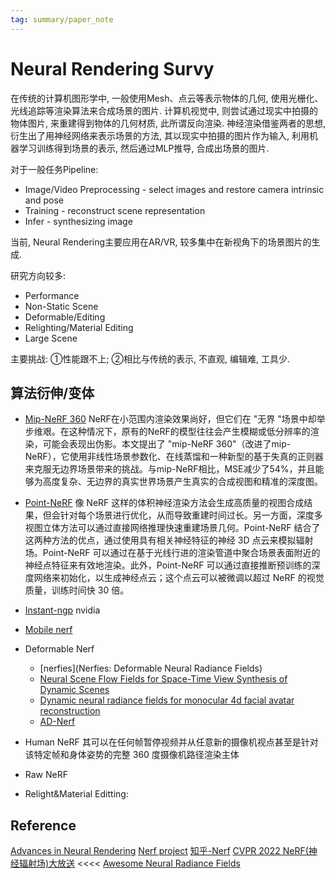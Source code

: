 ```yaml
---
tag: summary/paper_note
---
```

# Neural Rendering Survy

在传统的计算机图形学中, 一般使用Mesh、点云等表示物体的几何, 使用光栅化、光线追踪等渲染算法来合成场景的图片. 计算机视觉中, 则尝试通过现实中拍摄的物体图片, 来重建得到物体的几何材质, 此所谓反向渲染. 神经渲染借鉴两者的思想, 衍生出了用神经网络来表示场景的方法, 其以现实中拍摄的图片作为输入, 利用机器学习训练得到场景的表示, 然后通过MLP推导, 合成出场景的图片.

对于一般任务Pipeline:

* Image/Video Preprocessing - select images and restore camera intrinsic and pose
* Training - reconstruct scene representation
* Infer - synthesizing image

当前, Neural Rendering主要应用在AR/VR, 较多集中在新视角下的场景图片的生成.

研究方向较多:

* Performance
* Non-Static Scene
* Deformable/Editing
* Relighting/Material Editing
* Large Scene

主要挑战: ①性能跟不上; ②相比与传统的表示, 不直观, 编辑难, 工具少.

## 算法衍伸/变体
* [Mip-NeRF 360](https://link.zhihu.com/?target=https%3A//jonbarron.info/mipnerf360/)
	NeRF在小范围内渲染效果尚好，但它们在 "无界 "场景中却举步维艰。在这种情况下，原有的NeRF的模型往往会产生模糊或低分辨率的渲染，可能会表现出伪影。本文提出了 "mip-NeRF 360"（改进了mip-NeRF），它使用非线性场景参数化、在线蒸馏和一种新型的基于失真的正则器来克服无边界场景带来的挑战。与mip-NeRF相比，MSE减少了54%，并且能够为高度复杂、无边界的真实世界场景产生真实的合成视图和精准的深度图。

*  [Point-NeRF](https://link.zhihu.com/?target=https%3A//xharlie.github.io/projects/project_sites/pointnerf/index.html)
	像 NeRF 这样的体积神经渲染方法会生成高质量的视图合成结果，但会针对每个场景进行优化，从而导致重建时间过长。另一方面，深度多视图立体方法可以通过直接网络推理快速重建场景几何。Point-NeRF 结合了这两种方法的优点，通过使用具有相关神经特征的神经 3D 点云来模拟辐射场。Point-NeRF 可以通过在基于光线行进的渲染管道中聚合场景表面附近的神经点特征来有效地渲染。此外，Point-NeRF 可以通过直接推断预训练的深度网络来初始化，以生成神经点云；这个点云可以被微调以超过 NeRF 的视觉质量，训练时间快 30 倍。

* [Instant-ngp]()
    nvidia 
    
* [Mobile nerf]()

* Deformable Nerf
	* [nerfies](Nerfies: Deformable Neural Radiance Fields)
	* [Neural Scene Flow Fields for Space-Time View Synthesis of Dynamic Scenes](https://www.cs.cornell.edu/~zl548/NSFF/)
	* [Dynamic neural radiance fields for monocular 4d facial avatar reconstruction](https://github.com/gafniguy/4D-Facial-Avatars)
	* [AD-Nerf](https://github.com/YudongGuo/AD-NeRF)

* Human NeRF
	其可以在任何帧暂停视频并从任意新的摄像机视点甚至是针对该特定帧和身体姿势的完整 360 度摄像机路径渲染主体

* Raw NeRF
* Relight&Material Editting:




## Reference
[Advances in Neural Rendering]()
[Nerf project](https://www.matthewtancik.com/nerf)
[知乎-Nerf](https://zhuanlan.zhihu.com/p/380015071)
[CVPR 2022 NeRF(神经辐射场)大放送](https://zhuanlan.zhihu.com/p/476220544) <<<<
[Awesome Neural Radiance Fields](https://github.com/awesome-NeRF/awesome-NeRF)